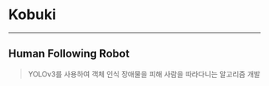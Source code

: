 # Kobuki
----------------------
## Human Following Robot
>YOLOv3를 사용하여 객체 인식
>장애물을 피해 사람을 따라다니는 알고리즘 개발
